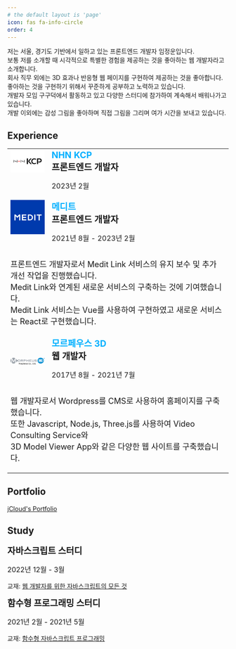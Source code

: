```yaml
---
# the default layout is 'page'
icon: fas fa-info-circle
order: 4
---
```


<p>
저는 서울, 경기도 기반에서 일하고 있는 프론트엔드 개발자 임정운입니다.
<br />
보통 저를 소개할 때 시각적으로 특별한 경험을 제공하는 것을 좋아하는 웹 개발자라고 소개합니다.
<br />
회사 직무 외에는 3D 효과나 반응형 웹 페이지를 구현하여 제공하는 것을 좋아합니다. 좋아하는 것을 구현하기 위해서 꾸준하게 공부하고 노력하고 있습니다.
<br />
개발자 모임 구구덕에서 활동하고 있고 다양한 스터디에 참가하여 계속해서 배워나가고 있습니다.
<br />
개발 이외에는 감성 그림을 좋아하며 직접 그림을 그리며 여가 시간을 보내고 있습니다.
</p>

## Experience
<table style="position:relative">
  <tr style="background-color:initial;display:flex;flex-direction:column">
    <td>
      <div style="display:flex;flex-direction:column">
        <div style="display:flex">
          <div style="width:6rem">
            <img src="/assets/img/nhn-kcp.jpg" alt="" priority>
          </div>
          <div style="width:100%;margin-left:1rem">
            <a
              href="https://www.medit.com/"
              target="_blank"
              style="color:#00b0ff;font-size:20px;font-weight:700;text-decoration:none;cursor:pointer"
            >
              NHN KCP
            </a>
            <div style="font-size:20px;font-weight:700">프론트엔드 개발자</div>
            <p style="font-size:16px;font-weight:400">2023년 2월</p>
          </div>
        </div>
      </div>
    </td>
    <td>
      <div style="display:flex;flex-direction:column">
        <div style="display:flex">
          <div style="width:6rem">
            <img src="/assets/img/medit.png" alt="" priority>
          </div>
          <div style="width:100%;margin-left:1rem">
            <a
              href="https://www.medit.com/"
              target="_blank"
              style="color:#00b0ff;font-size:20px;font-weight:700;text-decoration:none;cursor:pointer"
            >
              메디트
            </a>
            <div style="font-size:20px;font-weight:700">프론트엔드 개발자</div>
            <p style="font-size:16px;font-weight:400">2021년 8월 - 2023년 2월</p>
          </div>
        </div>
        <div style="width:100%">
          <p style="font-size:18px">
            프론트엔드 개발자로서 Medit Link 서비스의 유지 보수 및 추가 개선 작업을 진행했습니다.<br />
            Medit Link와 연계된 새로운 서비스의 구축하는 것에 기여했습니다.<br />
            Medit Link 서비스는 Vue를 사용하여 구현하였고 새로운 서비스는 React로 구현했습니다.<br />
          </p>
        </div>
      </div>
    </td>
    <td>
      <div style="display:flex;flex-direction:column">
        <div style="display:flex;align-items:center;">
          <div style="width:6rem">
            <img src="/assets/img/morpheus3d.png" alt="" priority>
          </div>
          <div style="width:100%;margin-left:1rem">
            <a
              href="https://www.medit.com/"
              target="_blank"
              rel="noopener noreferrer"
              style="color:#00b0ff;font-size:20px;font-weight:700;text-decoration:none;cursor:pointer"
            >
              모르페우스 3D
            </a>
            <div style="font-size:20px;font-weight:700">웹 개발자</div>
            <p style="font-size:16px;font-weight:400">2017년 8월 - 2021년 7월</p>
          </div>
        </div>
        <p style="font-size:18px">
          웹 개발자로서 Wordpress를 CMS로 사용하여 홈페이지를 구축했습니다.<br />
          또한 Javascript, Node.js, Three.js를 사용하여 Video Consulting Service와 <br />
          3D Model Viewer App와 같은 다양한 웹 사이트를 구축했습니다.<br />
        </p>
      </div>
    </td>
  </tr>
</table>

## Portfolio

<a href="https://jungwoonlim.github.io/portfolio/" target="_blank">jCloud's Portfolio</a>

## Study
<div>
  <div style="font-size:20px;font-weight:700">자바스크립트 스터디</div>
  <p style="font-size:16px;font-weight:400">2022년 12월 - 3월</p>
  <p>교재: <a href="https://product.kyobobook.co.kr/detail/S000061550045" target="_blank">웹 개발자를 위한 자바스크립트의 모든 것</a></p>
</div>

<div>
  <div style="font-size:20px;font-weight:700">함수형 프로그래밍 스터디</div>
  <p style="font-size:16px;font-weight:400">2021년 2월 - 2021년 5월</p>
  <p>교재: <a href="https://ebook-product.kyobobook.co.kr/dig/epd/ebook/E000003160828" target="_blank">함수형 자바스크립트 프로그래밍</a></p>
</div>
